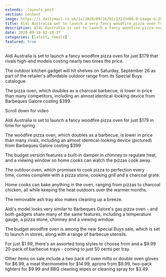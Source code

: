```yaml
---
extends: _layouts.post
section: content
image: https://i.dailymail.co.uk/1s/2020/09/16/02/33233468-0-image-a-26_1600218364474.jpg 
title: Aldi Australia set to launch a very fancy woodfire pizza oven for just $179 
description: Aldi Australia is set to launch a fancy woodfire pizza oven for just $179 that rivals high-end models costing nearly two times the price. 
date: 2020-09-16-02-19-37 
categories: [latest, female] 
featured: true 
--- 
```

Aldi Australia is set to launch a fancy woodfire pizza oven for just $179 that rivals high-end models costing nearly two times the price.

The outdoor kitchen gadget will hit shelves on Saturday, September 26 as part of the retailer's affordable outdoor range from its Special Buys catalogue.

The pizza oven, which doubles as a charcoal barbecue, is lower in price than many competitors, including an almost identical-looking device from Barbeques Galore costing $399.

Scroll down for video

Aldi Australia is set to launch a fancy woodfire pizza oven for just $179 in time for spring

The woodfire pizza oven, which doubles as a barbecue, is lower in price than many rivals, including an almost identical-looking device (pictured) from Barbeques Galore costing $399

The budget version features a built-in damper in chimney to regulate heat, and a viewing window so home cooks can watch the pizzas cook away.

The outdoor oven, which promises to cook pizza to perfection every time, comes complete with a pizza stone, cooking grill and a charcoal grate.

Home cooks can bake anything in the oven, ranging from pizzas to charcoal chicken, all while keeping the heat outdoors over the warmer months.

The removable ash tray also makes cleaning up a breeze.

Aldi's model looks very similar to Barbeques Galore's gas pizza oven - and both gadgets share many of the same features, including a temperature gauge, a pizza stone, chimney and a viewing window.

The budget woodfire oven is among the new Special Buys sale, which is set to launch in stores, along with a range of barbecue utensils.

For just $1.99, there's an assorted tong styles to choose from and a $9.99 20-pack of barbecue trays - coming to just 50 cents per tray. 

Other items on sale include a two pack of oven mitts or double oven gloves for $6.99, a meat thermometre for $14.99, aprons from $9.99, two-pack lighters for $9.99 and BBQ cleaning wipes or cleaning spray for $3.49.

